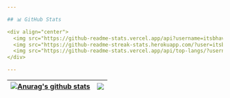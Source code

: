 ```yaml
---

## 📊 GitHub Stats

<div align="center">
  <img src="https://github-readme-stats.vercel.app/api?username=itsbhavsagar&show_icons=true&count_private=true&hide_title=true&theme=calm&hide_border=true" alt="GitHub Stats" width="400" />
  <img src="https://github-readme-streak-stats.herokuapp.com/?user=itsbhavsagar&theme=calm&hide_border=true" alt="GitHub Streak" width="400" />
  <img src="https://github-readme-stats.vercel.app/api/top-langs/?username=itsbhavsagar&theme=calm&hide_border=true&layout=compact" alt="Top Languages" width="350" />
</div>

---
```


| <a href="https://github.com/itsbhavsagar/github-readme-stats"><img align="center" src="https://github-readme-stats.vercel.app/api?username=itsbhavsagar&show_icons=true&include_all_commits=true&theme=buefy&hide_border=true" alt="Anurag's github stats" /></a> | <a href="https://github.com/itsbhavsagar/github-readme-stats"><img align="center" src="https://github-readme-stats.vercel.app/api/top-langs/?username=itsbhavsagar&layout=compact&theme=buefy&hide_border=true" /></a> |
| ------------- | ------------- |
